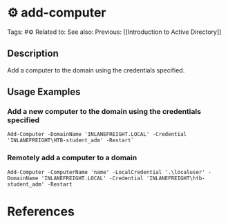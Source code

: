 # ⚙️ add-computer

Tags: #⚙️
Related to:
See also:
Previous: [[Introduction to Active Directory]]

## Description

Add a computer to the domain using the credentials specified.

## Usage Examples

### Add a new computer to the domain using the credentials specified

	Add-Computer -DomainName 'INLANEFREIGHT.LOCAL' -Credential 'INLANEFREIGHT\HTB-student_adm' -Restart`


### Remotely add a computer to a domain

	Add-Computer -ComputerName 'name' -LocalCredential '.\localuser' -DomainName 'INLANEFREIGHT.LOCAL' -Credential 'INLANEFREIGHT\htb-student_adm' -Restart

# References